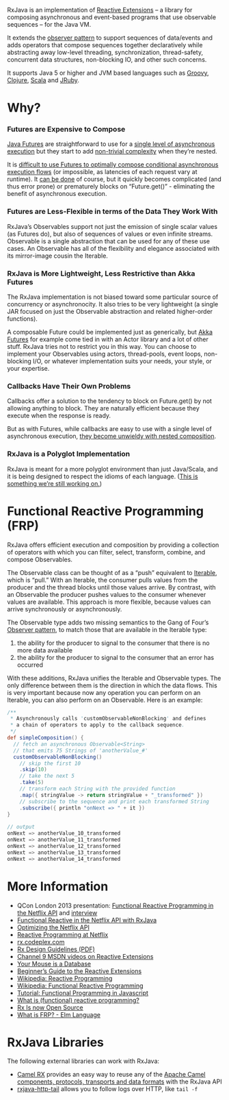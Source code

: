 RxJava is an implementation of [Reactive Extensions](https://rx.codeplex.com) – a library for composing asynchronous and event-based programs that use observable sequences – for the Java VM.

It extends the [observer pattern](http://en.wikipedia.org/wiki/Observer_pattern) to support sequences of data/events and adds operators that compose sequences together declaratively while abstracting away low-level threading, synchronization, thread-safety, concurrent data structures, non-blocking IO, and other such concerns.

It supports Java 5 or higher and JVM based languages such as [Groovy](https://github.com/Netflix/RxJava/tree/master/language-adaptors/rxjava-groovy), [Clojure](https://github.com/Netflix/RxJava/tree/master/language-adaptors/rxjava-clojure), [Scala](https://github.com/Netflix/RxJava/tree/master/language-adaptors/rxjava-scala) and [JRuby](https://github.com/Netflix/RxJava/tree/master/language-adaptors/rxjava-jruby).

# Why?

### Futures are Expensive to Compose

<a href="http://docs.oracle.com/javase/7/docs/api/java/util/concurrent/Future.html">Java Futures</a> are straightforward to use for a <a href="https://gist.github.com/4670979">single level of asynchronous execution</a> but they start to add <a href="https://gist.github.com/4671081">non-trivial complexity</a> when they’re nested.

It is <a href="https://gist.github.com/4671081#file-futuresb-java-L163">difficult to use Futures to optimally compose conditional asynchronous execution flows</a> (or impossible, as latencies of each request vary at runtime). It <a href="http://www.amazon.com/gp/product/0321349601?ie=UTF8&tag=none0b69&linkCode=as2&camp=1789&creative=9325&creativeASIN=0321349601">can be done</a> of course, but it quickly becomes complicated (and thus error prone) or prematurely blocks on “Future.get()” - eliminating the benefit of asynchronous execution.

### Futures are Less-Flexible in terms of the Data They Work With

RxJava’s Observables support not just the emission of single scalar values (as Futures do), but also of sequences of values or even infinite streams. Observable is a single abstraction that can be used for any of these use cases. An Observable has all of the flexibility and elegance associated with its mirror-image cousin the Iterable.

### RxJava is More Lightweight, Less Restrictive than Akka Futures

The RxJava implementation is not biased toward some particular source of concurrency or asynchronocity. It also tries to be very lightweight (a single JAR focused on just the Observable abstraction and related higher-order functions).

A composable Future could be implemented just as generically, but <a href="http://doc.akka.io/docs/akka/2.2.0/java.html">Akka Futures</a> for example come tied in with an Actor library and a lot of other stuff. RxJava tries not to restrict you in this way. You can choose to implement your Observables using actors, thread-pools, event loops, non-blocking I/O, or whatever implementation suits your needs, your style, or your expertise.

### Callbacks Have Their Own Problems

Callbacks offer a solution to the tendency to block on Future.get() by not allowing anything to block. They are naturally efficient because they execute when the response is ready.

But as with Futures, while callbacks are easy to use with a single level of asynchronous execution, <a href="https://gist.github.com/4677544">they become unwieldy with nested composition</a>.

### RxJava is a Polyglot Implementation

RxJava is meant for a more polyglot environment than just Java/Scala, and it is being designed to respect the idioms of each language. (<a href="https://github.com/Netflix/RxJava/pull/304">This is something we’re still working on.</a>)

# Functional Reactive Programming (FRP)

RxJava offers efficient execution and composition by providing a collection of operators with which you can filter, select, transform, combine, and compose Observables.

The Observable class can be thought of as a “push” equivalent to <a href="http://docs.oracle.com/javase/7/docs/api/java/lang/Iterable.html">Iterable</a>, which is “pull.” With an Iterable, the consumer pulls values from the producer and the thread blocks until those values arrive. By contrast, with an Observable the producer pushes values to the consumer whenever values are available. This approach is more flexible, because values can arrive synchronously or asynchronously.

The Observable type adds two missing semantics to the Gang of Four’s <a href="http://en.wikipedia.org/wiki/Observer_pattern">Observer pattern</a>, to match those that are available in the Iterable type:  

1. the ability for the producer to signal to the consumer that there is no more data available
1. the ability for the producer to signal to the consumer that an error has occurred

With these additions, RxJava unifies the Iterable and Observable types. The only difference between them is the direction in which the data flows. This is very important because now any operation you can perform on an Iterable, you can also perform on an Observable. Here is an example:

```groovy
/**
 * Asynchronously calls 'customObservableNonBlocking' and defines 
 * a chain of operators to apply to the callback sequence.
 */
def simpleComposition() {
  // fetch an asynchronous Observable<String> 
  // that emits 75 Strings of 'anotherValue_#'
  customObservableNonBlocking()
    // skip the first 10
    .skip(10)
    // take the next 5
    .take(5)
    // transform each String with the provided function
    .map({ stringValue -> return stringValue + "_transformed" })
    // subscribe to the sequence and print each transformed String
    .subscribe({ println "onNext => " + it })
}
 
// output
onNext => anotherValue_10_transformed
onNext => anotherValue_11_transformed
onNext => anotherValue_12_transformed
onNext => anotherValue_13_transformed
onNext => anotherValue_14_transformed
```

# More Information

* QCon London 2013 presentation: [Functional Reactive Programming in the Netflix API](http://www.infoq.com/presentations/netflix-functional-rx) and [interview](http://www.infoq.com/interviews/christensen-hystrix-rxjava)
* [Functional Reactive in the Netflix API with RxJava](http://techblog.netflix.com/2013/02/rxjava-netflix-api.html)
* [Optimizing the Netflix API](http://techblog.netflix.com/2013/01/optimizing-netflix-api.html)
* [Reactive Programming at Netflix](http://techblog.netflix.com/2013/01/reactive-programming-at-netflix.html)
* [rx.codeplex.com](https://rx.codeplex.com)
* [Rx Design Guidelines (PDF)](http://go.microsoft.com/fwlink/?LinkID=205219)
* [Channel 9 MSDN videos on Reactive Extensions](http://channel9.msdn.com/Tags/reactive+extensions)
* [Your Mouse is a Database](http://queue.acm.org/detail.cfm?id=2169076)
* [Beginner’s Guide to the Reactive Extensions](http://msdn.microsoft.com/en-us/data/gg577611)
* [Wikipedia: Reactive Programming](http://en.wikipedia.org/wiki/Reactive_programming)
* [Wikipedia: Functional Reactive Programming](http://en.wikipedia.org/wiki/Functional_reactive_programming)
* [Tutorial: Functional Programming in Javascript](http://jhusain.github.com/learnrx/index.html)
* [What is (functional) reactive programming?](http://stackoverflow.com/a/1030631/1946802)
* [Rx Is now Open Source](http://www.hanselman.com/blog/ReactiveExtensionsRxIsNowOpenSource.aspx)
* [What is FRP? - Elm Language](http://elm-lang.org/learn/What-is-FRP.elm)

# RxJava Libraries

The following external libraries can work with RxJava:

* [Camel RX](http://camel.apache.org/rx.html) provides an easy way to reuse any of the [Apache Camel components, protocols, transports and data formats](http://camel.apache.org/components.html) with the RxJava API
* [rxjava-http-tail](https://github.com/myfreeweb/rxjava-http-tail) allows you to follow logs over HTTP, like `tail -f`